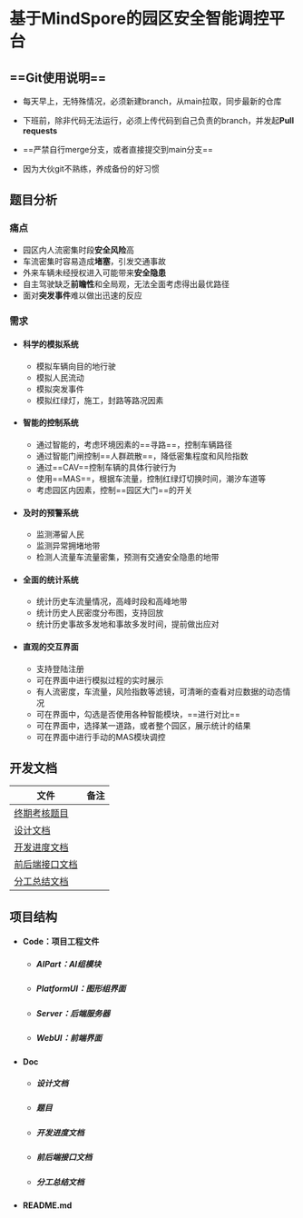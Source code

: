 # 基于MindSpore的园区安全智能调控平台

## ==Git使用说明==

- 每天早上，无特殊情况，必须新建branch，从main拉取，同步最新的仓库

- 下班前，除非代码无法运行，必须上传代码到自己负责的branch，并发起**Pull requests**
- ==严禁自行merge分支，或者直接提交到main分支==
- 因为大伙git不熟练，养成备份的好习惯

## 题目分析

### 痛点

- 园区内人流密集时段**安全风险**高
- 车流密集时容易造成**堵塞**，引发交通事故
- 外来车辆未经授权进入可能带来**安全隐患**
- 自主驾驶缺乏**前瞻性**和全局观，无法全面考虑得出最优路径
- 面对**突发事件**难以做出迅速的反应

### 需求

- #### 科学的模拟系统

     - 模拟车辆向目的地行驶
     - 模拟人民流动
     - 模拟突发事件
     - 模拟红绿灯，施工，封路等路况因素

- #### 智能的控制系统

     - 通过智能的，考虑环境因素的==寻路==，控制车辆路径
     - 通过智能门闸控制==人群疏散==，降低密集程度和风险指数
     - 通过==CAV==控制车辆的具体行驶行为
     - 使用==MAS==，根据车流量，控制红绿灯切换时间，潮汐车道等
     - 考虑园区内因素，控制==园区大门==的开关

- #### 及时的预警系统

     - 监测滞留人民
     - 监测异常拥堵地带
     - 检测人流量车流量密集，预测有交通安全隐患的地带

- #### 全面的统计系统

     - 统计历史车流量情况，高峰时段和高峰地带
     - 统计历史人民密度分布图，支持回放
     - 统计历史事故多发地和事故多发时间，提前做出应对

- #### 直观的交互界面

     - 支持登陆注册
     - 可在界面中进行模拟过程的实时展示
     - 有人流密度，车流量，风险指数等滤镜，可清晰的查看对应数据的动态情况
     - 可在界面中，勾选是否使用各种智能模块，==进行对比==
     - 可在界面中，选择某一道路，或者整个园区，展示统计的结果
     - 可在界面中进行手动的MAS模块调控

## 开发文档

| 文件                                   | 备注 |
| -------------------------------------- | ---- |
| [终期考核题目](./Doc/题目.md)          |      |
| [设计文档](./Doc/设计文档.md)          |      |
| [开发进度文档](./Doc/开发进度文档)     |      |
| [前后端接口文档](./Doc/前后端接口文档) |      |
| [分工总结文档](./Doc/分工总结文档)     |      |

## 项目结构

- #### Code：项目工程文件

     - ##### AIPart：AI组模块

     - ##### PlatformUI：图形组界面

     - ##### Server：后端服务器

     - ##### WebUI：前端界面

- #### Doc

     - ##### 设计文档

     - ##### 题目

     - ##### 开发进度文档

     - ##### 前后端接口文档

     - ##### 分工总结文档

- #### README.md